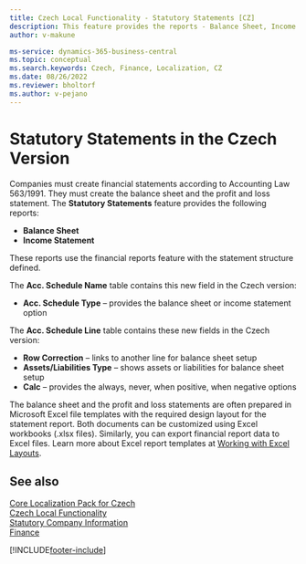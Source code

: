 ```yaml
---
title: Czech Local Functionality - Statutory Statements [CZ]
description: This feature provides the reports - Balance Sheet, Income Statement.
author: v-makune

ms-service: dynamics-365-business-central
ms.topic: conceptual
ms.search.keywords: Czech, Finance, Localization, CZ
ms.date: 08/26/2022
ms.reviewer: bholtorf
ms.author: v-pejano
---
```


# Statutory Statements in the Czech Version

Companies must create financial statements according to Accounting Law 563/1991. They must create the balance sheet and the profit and loss statement. The **Statutory Statements** feature provides the following reports:

- **Balance Sheet**
- **Income Statement**

These reports use the financial reports feature with the statement structure defined.

The **Acc. Schedule Name** table contains this new field in the Czech version:

- **Acc. Schedule Type** – provides the balance sheet or income statement option

The **Acc. Schedule Line** table contains these new fields in the Czech version:

- **Row Correction** – links to another line for balance sheet setup
- **Assets/Liabilities Type** – shows assets or liabilities for balance sheet setup
- **Calc** – provides the always, never, when positive, when negative options

The balance sheet and the profit and loss statements are often prepared in Microsoft Excel file templates with the required design layout for the statement report. Both documents can be customized using Excel workbooks (.xlsx files). Similarly, you can export financial report data to Excel files. Learn more about Excel report templates at [Working with Excel Layouts](../../ui-excel-report-layouts.md).

## See also

[Core Localization Pack for Czech](ui-extensions-core-localization-pack-cz.md)  
[Czech Local Functionality](czech-local-functionality.md)  
[Statutory Company Information](statutory-company-information.md)  
[Finance](../../finance.md)  

[!INCLUDE[footer-include](../../includes/footer-banner.md)]
